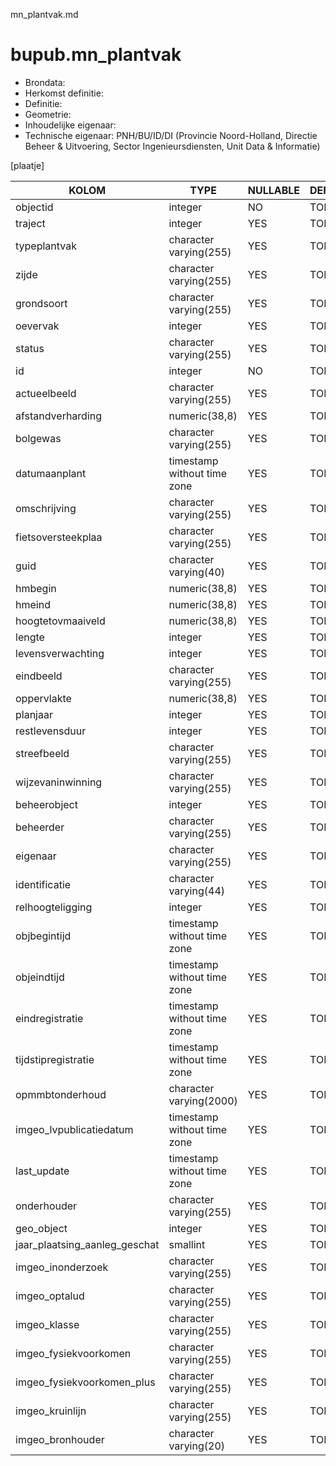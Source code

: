 mn_plantvak.md

# bupub.mn_plantvak


* Brondata: 
* Herkomst definitie: 
* Definitie: 
* Geometrie: 
* Inhoudelijke eigenaar: 
* Technische eigenaar: PNH/BU/ID/DI (Provincie Noord-Holland, Directie Beheer & Uitvoering, Sector Ingenieursdiensten, Unit Data & Informatie)

[plaatje]


|KOLOM                            |TYPE                       |NULLABLE|DEFINITIE|
|------                           |----                       |-----   |-----    |
|objectid                         |integer                    |NO      |TODO|
|traject                          |integer                    |YES     |TODO|
|typeplantvak                     |character varying(255)     |YES     |TODO|
|zijde                            |character varying(255)     |YES     |TODO|
|grondsoort                       |character varying(255)     |YES     |TODO|
|oevervak                         |integer                    |YES     |TODO|
|status                           |character varying(255)     |YES     |TODO|
|id                               |integer                    |NO      |TODO|
|actueelbeeld                     |character varying(255)     |YES     |TODO|
|afstandverharding                |numeric(38,8)              |YES     |TODO|
|bolgewas                         |character varying(255)     |YES     |TODO|
|datumaanplant                    |timestamp without time zone|YES     |TODO|
|omschrijving                     |character varying(255)     |YES     |TODO|
|fietsoversteekplaa               |character varying(255)     |YES     |TODO|
|guid                             |character varying(40)      |YES     |TODO|
|hmbegin                          |numeric(38,8)              |YES     |TODO|
|hmeind                           |numeric(38,8)              |YES     |TODO|
|hoogtetovmaaiveld                |numeric(38,8)              |YES     |TODO|
|lengte                           |integer                    |YES     |TODO|
|levensverwachting                |integer                    |YES     |TODO|
|eindbeeld                        |character varying(255)     |YES     |TODO|
|oppervlakte                      |numeric(38,8)              |YES     |TODO|
|planjaar                         |integer                    |YES     |TODO|
|restlevensduur                   |integer                    |YES     |TODO|
|streefbeeld                      |character varying(255)     |YES     |TODO|
|wijzevaninwinning                |character varying(255)     |YES     |TODO|
|beheerobject                     |integer                    |YES     |TODO|
|beheerder                        |character varying(255)     |YES     |TODO|
|eigenaar                         |character varying(255)     |YES     |TODO|
|identificatie                    |character varying(44)      |YES     |TODO|
|relhoogteligging                 |integer                    |YES     |TODO|
|objbegintijd                     |timestamp without time zone|YES     |TODO|
|objeindtijd                      |timestamp without time zone|YES     |TODO|
|eindregistratie                  |timestamp without time zone|YES     |TODO|
|tijdstipregistratie              |timestamp without time zone|YES     |TODO|
|opmmbtonderhoud                  |character varying(2000)    |YES     |TODO|
|imgeo_lvpublicatiedatum          |timestamp without time zone|YES     |TODO|
|last_update                      |timestamp without time zone|YES     |TODO|
|onderhouder                      |character varying(255)     |YES     |TODO|
|geo_object                       |integer                    |YES     |TODO|
|jaar_plaatsing_aanleg_geschat    |smallint                   |YES     |TODO|
|imgeo_inonderzoek                |character varying(255)     |YES     |TODO|
|imgeo_optalud                    |character varying(255)     |YES     |TODO|
|imgeo_klasse                     |character varying(255)     |YES     |TODO|
|imgeo_fysiekvoorkomen            |character varying(255)     |YES     |TODO|
|imgeo_fysiekvoorkomen_plus       |character varying(255)     |YES     |TODO|
|imgeo_kruinlijn                  |character varying(255)     |YES     |TODO|
|imgeo_bronhouder                 |character varying(20)      |YES     |TODO|
